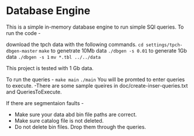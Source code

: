 # Database Engine

This is a simple in-memory database engine to run simple SQl queries.
To run the code - 

download the tpch data with the following commands.
`cd settings/tpch-dbgen-master`
`make`
to genetrate 10Mb data
`./dbgen -s 0.01`
to generate 1Gb data
`./dbgen -s 1`
`mv *.tbl ../../data`

This project is tested with 1 Gb data. 

To run the queries - 
`make main`
`./main`
You will be promted to enter queries to execute.
-There are some sample queires in 
  doc/create-inser-queries.txt and QueriesToExecute.

If there are segmentaion faults - 
- Make sure your data abd bin file paths are correct.
- Make sure catalog file is not deleted. 
- Do not delete bin files. Drop them through the queries.

